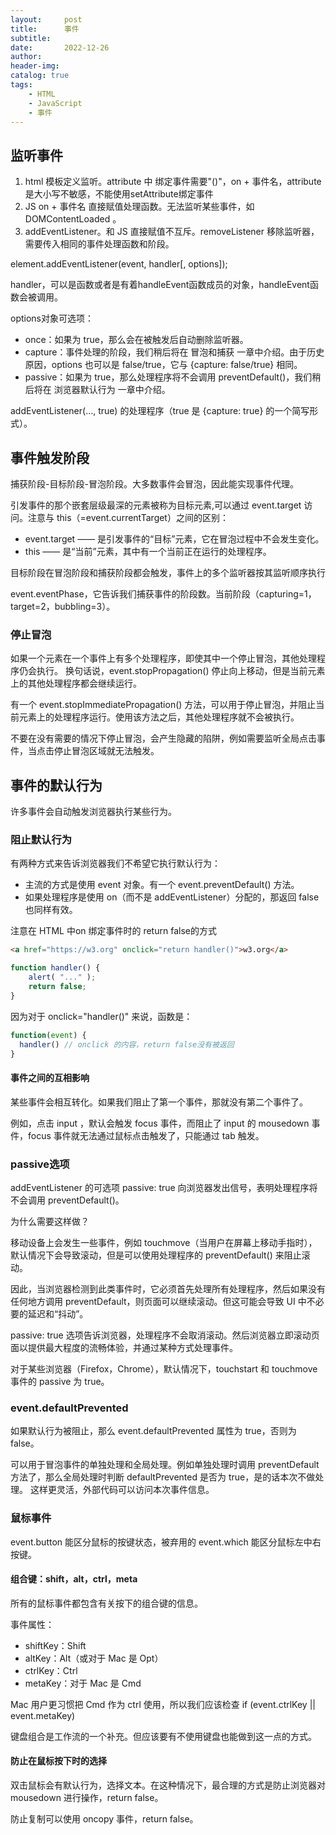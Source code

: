 ```yaml
---
layout:     post
title:      事件
subtitle:   
date:       2022-12-26
author:     
header-img: 
catalog: true
tags:
    - HTML
    - JavaScript
    - 事件
---
```

## 监听事件
1. html 模板定义监听。attribute 中 绑定事件需要"()"，on + 事件名，attribute是大小写不敏感，不能使用setAttribute绑定事件
2. JS on + 事件名 直接赋值处理函数。无法监听某些事件，如 DOMContentLoaded 。
3. addEventListener。和 JS 直接赋值不互斥。removeListener 移除监听器，需要传入相同的事件处理函数和阶段。
   
element.addEventListener(event, handler\[, options\]);

handler，可以是函数或者是有着handleEvent函数成员的对象，handleEvent函数会被调用。

options对象可选项：
- once：如果为 true，那么会在被触发后自动删除监听器。
- capture：事件处理的阶段，我们稍后将在 冒泡和捕获 一章中介绍。由于历史原因，options 也可以是 false/true，它与 {capture: false/true} 相同。
- passive：如果为 true，那么处理程序将不会调用 preventDefault()，我们稍后将在 浏览器默认行为 一章中介绍。

addEventListener(..., true) 的处理程序（true 是 {capture: true} 的一个简写形式）。
## 事件触发阶段
捕获阶段-目标阶段-冒泡阶段。大多数事件会冒泡，因此能实现事件代理。

引发事件的那个嵌套层级最深的元素被称为目标元素,可以通过 event.target 访问。注意与 this（=event.currentTarget）之间的区别：
- event.target —— 是引发事件的“目标”元素，它在冒泡过程中不会发生变化。
- this —— 是“当前”元素，其中有一个当前正在运行的处理程序。

目标阶段在冒泡阶段和捕获阶段都会触发，事件上的多个监听器按其监听顺序执行

event.eventPhase，它告诉我们捕获事件的阶段数。当前阶段（capturing=1，target=2，bubbling=3）。
### 停止冒泡
如果一个元素在一个事件上有多个处理程序，即使其中一个停止冒泡，其他处理程序仍会执行。
换句话说，event.stopPropagation() 停止向上移动，但是当前元素上的其他处理程序都会继续运行。

有一个 event.stopImmediatePropagation() 方法，可以用于停止冒泡，并阻止当前元素上的处理程序运行。使用该方法之后，其他处理程序就不会被执行。

不要在没有需要的情况下停止冒泡，会产生隐藏的陷阱，例如需要监听全局点击事件，当点击停止冒泡区域就无法触发。
## 事件的默认行为
许多事件会自动触发浏览器执行某些行为。
### 阻止默认行为
有两种方式来告诉浏览器我们不希望它执行默认行为：
- 主流的方式是使用 event 对象。有一个 event.preventDefault() 方法。
- 如果处理程序是使用 on<event>（而不是 addEventListener）分配的，那返回 false 也同样有效。

注意在 HTML 中on<event> 绑定事件时的 return false的方式
```html
<a href="https://w3.org" onclick="return handler()">w3.org</a>
```
```javascript
function handler() {
    alert( "..." );
    return false;
}
```
因为对于 onclick="handler()" 来说，函数是：
```javascript
function(event) {
  handler() // onclick 的内容，return false没有被返回
}
```
#### 事件之间的互相影响
某些事件会相互转化。如果我们阻止了第一个事件，那就没有第二个事件了。

例如，点击 input ，默认会触发 focus 事件，而阻止了 input 的 mousedown 事件，focus 事件就无法通过鼠标点击触发了，只能通过 tab 触发。
### passive选项
addEventListener 的可选项 passive: true 向浏览器发出信号，表明处理程序将不会调用 preventDefault()。

为什么需要这样做？

移动设备上会发生一些事件，例如 touchmove（当用户在屏幕上移动手指时），默认情况下会导致滚动，但是可以使用处理程序的 preventDefault() 来阻止滚动。

因此，当浏览器检测到此类事件时，它必须首先处理所有处理程序，然后如果没有任何地方调用 preventDefault，则页面可以继续滚动。但这可能会导致 UI 中不必要的延迟和“抖动”。

passive: true 选项告诉浏览器，处理程序不会取消滚动。然后浏览器立即滚动页面以提供最大程度的流畅体验，并通过某种方式处理事件。

对于某些浏览器（Firefox，Chrome），默认情况下，touchstart 和 touchmove 事件的 passive 为 true。
### event.defaultPrevented
如果默认行为被阻止，那么 event.defaultPrevented 属性为 true，否则为 false。

可以用于冒泡事件的单独处理和全局处理。例如单独处理时调用 preventDefault 方法了，那么全局处理时判断 defaultPrevented 是否为 true，是的话本次不做处理。
这样更灵活，外部代码可以访问本次事件信息。
### 鼠标事件
event.button 能区分鼠标的按键状态，被弃用的 event.which 能区分鼠标左中右按键。
#### 组合键：shift，alt，ctrl，meta
所有的鼠标事件都包含有关按下的组合键的信息。

事件属性：
- shiftKey：Shift
- altKey：Alt（或对于 Mac 是 Opt）
- ctrlKey：Ctrl
- metaKey：对于 Mac 是 Cmd

Mac 用户更习惯把 Cmd 作为 ctrl 使用，所以我们应该检查 if (event.ctrlKey || event.metaKey)

键盘组合是工作流的一个补充。但应该要有不使用键盘也能做到这一点的方式。
#### 防止在鼠标按下时的选择
双击鼠标会有默认行为，选择文本。在这种情况下，最合理的方式是防止浏览器对 mousedown 进行操作，return false。

防止复制可以使用 oncopy 事件，return false。